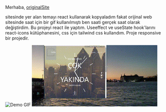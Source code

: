 Merhaba,
 [originalSite](https://tr.wix.com/website-template/view/html/1896?originUrl=https%3A%2F%2Ftr.wix.com%2Fwebsite%2Ftemplates&tpClick=view_button&esi=8e0b2989-4112-43a2-b6b4-15e8dedee7ac)


 sitesinde yer alan temayı react kullanarak kopyaladım fakat orijinal web sitesinde saat için bir gif kullanılmıştı ben saati gerçek saat olarak değiştirdim. 
Bu projeyi react ile yaptım. Useeffect ve useState hook'larını react-icons kütüphanesini, css için tailwind css kullandım. Proje responsive bir projedir. 

![Demo GIF](https://github.com/kudretkrbyk/analogWatch/blob/main/bandicam%202024-06-02%2017-01-44-086.gif)
![Demo GIF](https://github.com/kudretkrbyk/analogWatch/blob/main/bandicam%202024-06-02%2017-01-44-086%20(1).gif)